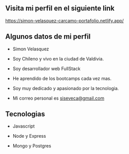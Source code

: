 ## Visita mi perfil en el siguiente link

https://simon-velasquez-carcamo-portafolio.netlify.app/


## Algunos datos de mi perfil

- Simon Velasquez

- Soy Chileno y vivo en la ciudad de Valdivia.

- Soy desarrollador web FullStack

- He aprendido de los bootcamps cada vez mas.

- Soy muy dedicado y apasionado por la tecnologia.

- Mi correo personal es siseveca@gmail.com

## Tecnologias

- Javascript

- Node y Express

- Mongo y Postgres